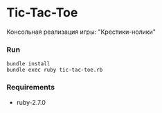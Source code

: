 # Tic-Tac-Toe

Консольная реализация игры: "Крестики-нолики"

### Run
```
bundle install
bundle exec ruby tic-tac-toe.rb 
```

### Requirements
- ruby-2.7.0
